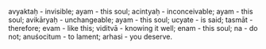 avyaktaḥ - invisible; ayam - this soul; acintyaḥ - inconceivable; ayam - this soul; avikāryaḥ - unchangeable; ayam - this soul; ucyate - is said; tasmāt - therefore; evam - like this; viditvā - knowing it well; enam - this soul; na - do not; anuśocitum - to lament; arhasi - you deserve.